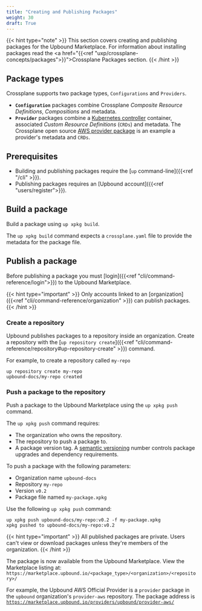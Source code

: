 ```yaml
---
title: "Creating and Publishing Packages"
weight: 30
draft: True
---
```


{{< hint type="note" >}}
This section covers creating and publishing packages for the Upbound Marketplace. For information about installing packages read the <a href="{{<ref "uxp/crossplane-concepts/packages">}}">Crossplane Packages</a> section.
{{< /hint >}}

## Package types
Crossplane supports two package types, `Configurations` and `Providers`.

* **`Configuration`** packages combine Crossplane _Composite Resource Definitions_, _Compositions_ and metadata. 
* **`Provider`** packages combine a [Kubernetes controller](https://kubernetes.io/docs/concepts/architecture/controller/) container, associated _Custom Resource Definitions_ (`CRDs`) and metadata. The Crossplane open source [AWS provider package](https://github.com/crossplane-contrib/provider-aws/tree/master/package) is an example a provider's metadata and `CRDs`.

## Prerequisites

* Building and publishing packages require the [`up` command-line]({{<ref "/cli" >}}).
* Publishing packages requires an [Upbound account]({{<ref "users/register">}}).

## Build a package
Build a package using `up xpkg build`. 

The `up xpkg build` command expects a `crossplane.yaml` file to provide the metadata for the package file. 

<!-- 
{{< tabs "build-config" >}}

{{< tab "Build a Configuration Package" >}}


{{< /tab >}}

{{< tab "Build a Provider Package" >}}
{{< /tab >}}

{{< /tabs >}} -->

## Publish a package
Before publishing a package you must [login]({{<ref "cli/command-reference/login">}}) to the Upbound Marketplace.

{{< hint type="important" >}}
Only accounts linked to an [organization]({{<ref "cli/command-reference/organization" >}}) can publish packages.
{{< /hint >}}

### Create a repository
Upbound publishes packages to a repository inside an organization. Create a repository with the [`up repository create`]({{<ref "cli/command-reference/repository#up-repository-create" >}}) command.

For example, to create a repository called `my-repo`
```shell
up repository create my-repo
upbound-docs/my-repo created
```

### Push a package to the repository
Push a package to the Upbound Marketplace using the `up xpkg push` command.

The `up xpkg push` command requires:
* The organization who owns the repository.
* The repository to push a package to.
* A package version tag. A <a href="https://semver.org/">semantic versioning</a> number controls package upgrades and dependency requirements.

To push a package with the following parameters:
* Organization name `upbound-docs`
* Repository `my-repo`
* Version `v0.2`
* Package file named `my-package.xpkg`

Use the following `up xpkg push` command:

```shell
up xpkg push upbound-docs/my-repo:v0.2 -f my-package.xpkg
xpkg pushed to upbound-docs/my-repo:v0.2
```
{{< hint type="important" >}}
All published packages are private. Users can't view or download packages unless they're members of the organization.
{{< /hint >}}

The package is now available from the Upbound Marketplace. View the Marketplace listing at:
`https://marketplace.upbound.io/<package_type>/<organization>/<repository>/`

For example, the Upbound AWS Official Provider is a `provider` package in the `upbound` organization's `provider-aws` repository. The package address is <a href="https://marketplace.upbound.io/providers/upbound/provider-aws/">`https://marketplace.upbound.io/providers/upbound/provider-aws/`</a>
